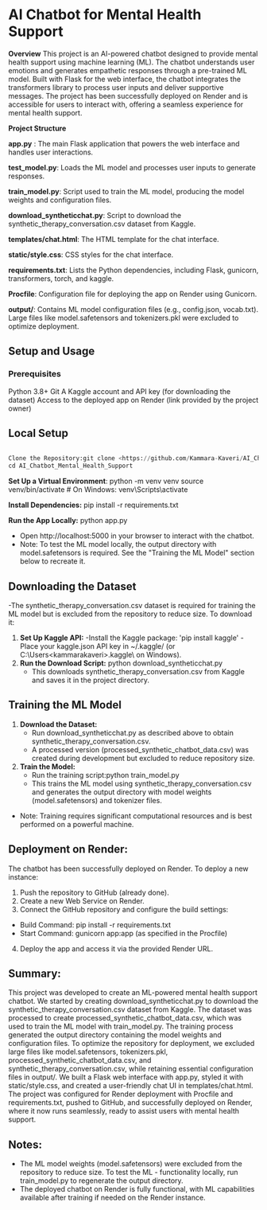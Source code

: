 # AI Chatbot for Mental Health Support
**Overview**
This project is an AI-powered chatbot designed to provide mental health support using machine learning (ML). The chatbot understands user emotions and generates empathetic responses through a pre-trained ML model. Built with Flask for the web interface, the chatbot integrates the transformers library to process user inputs and deliver supportive messages. The project has been successfully deployed on Render and is accessible for users to interact with, offering a seamless experience for mental health support.

**Project Structure**

**app.py** : The main Flask application that powers the web interface and handles user interactions.

**test_model.py**: Loads the ML model and processes user inputs to generate responses.

**train_model.py**: Script used to train the ML model, producing the model weights and configuration files.

**download_syntheticchat.py**: Script to download the synthetic_therapy_conversation.csv dataset from Kaggle.

**templates/chat.html**: The HTML template for the chat interface.

**static/style.css**: CSS styles for the chat interface.

**requirements.txt**: Lists the Python dependencies, including Flask, gunicorn, transformers, torch, and kaggle.

**Procfile**: Configuration file for deploying the app on Render using Gunicorn.

**output/**: Contains ML model configuration files (e.g., config.json, vocab.txt). Large files like model.safetensors and tokenizers.pkl were excluded to optimize deployment.

## Setup and Usage
### Prerequisites

Python 3.8+
Git
A Kaggle account and API key (for downloading the dataset)
Access to the deployed app on Render (link provided by the project owner)

## Local Setup
```python

Clone the Repository:git clone <https://github.com/Kammara-Kaveri/AI_Chatbot_Mental_Health_Support_Project.git>
cd AI_Chatbot_Mental_Health_Support
```


**Set Up a Virtual Environment**:
python -m venv venv
source venv/bin/activate  # On Windows: venv\Scripts\activate


**Install Dependencies:**
pip install -r requirements.txt

**Run the App Locally:**
python app.py
- Open http://localhost:5000 in your browser to interact with the chatbot.
- Note: To test the ML model locally, the output directory with model.safetensors is required. See the "Training the ML Model" section below to recreate it.

## Downloading the Dataset
-The synthetic_therapy_conversation.csv dataset is required for training the ML model but is excluded from the repository to reduce size. To download it:
1. **Set Up Kaggle API:**
    -Install the Kaggle package: 'pip install kaggle'
    -Place your kaggle.json API key in ~/.kaggle/ (or C:\Users\<kammarakaveri>\.kaggle\ on Windows).
2. **Run the Download Script:**
    python download_syntheticchat.py
    - This downloads synthetic_therapy_conversation.csv from Kaggle and saves it in the project directory.


## Training the ML Model
1. **Download the Dataset:**
    - Run download_syntheticchat.py as described above to obtain synthetic_therapy_conversation.csv.
    - A processed version (processed_synthetic_chatbot_data.csv) was created during development but excluded to reduce repository size.
2. **Train the Model:**
    - Run the training script:python train_model.py
    - This trains the ML model using synthetic_therapy_conversation.csv and generates the output directory with model weights (model.safetensors) and tokenizer files.
- Note: Training requires significant computational resources and is best performed on a powerful machine.


## Deployment on Render:
The chatbot has been successfully deployed on Render. To deploy a new instance:
1. Push the repository to GitHub (already done).
2. Create a new Web Service on Render.
3. Connect the GitHub repository and configure the build settings:
- Build Command: pip install -r requirements.txt
- Start Command: gunicorn app:app (as specified in the Procfile)
4. Deploy the app and access it via the provided Render URL.

## Summary:
This project was developed to create an ML-powered mental health support chatbot. We started by creating download_syntheticchat.py to download the synthetic_therapy_conversation.csv dataset from Kaggle. The dataset was processed to create processed_synthetic_chatbot_data.csv, which was used to train the ML model with train_model.py. The training process generated the output directory containing the model weights and configuration files. To optimize the repository for deployment, we excluded large files like model.safetensors, tokenizers.pkl, processed_synthetic_chatbot_data.csv, and synthetic_therapy_conversation.csv, while retaining essential configuration files in output/. We built a Flask web interface with app.py, styled it with static/style.css, and created a user-friendly chat UI in templates/chat.html. The project was configured for Render deployment with Procfile and requirements.txt, pushed to GitHub, and successfully deployed on Render, where it now runs seamlessly, ready to assist users with mental health support.

## Notes:
- The ML model weights (model.safetensors) were excluded from the repository to reduce size. To test the ML - functionality locally, run train_model.py to regenerate the output directory.
- The deployed chatbot on Render is fully functional, with ML capabilities available after training if needed on the Render instance.


